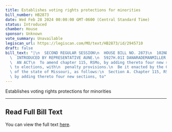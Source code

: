 ```yaml
---
title: Establishes voting rights protections for minorities
bill_number: HB2873
date: Wed Feb 28 2024 00:00:00 GMT-0600 (Central Standard Time)
status: Introduced
chamber: House
sponsor: Unknown
vote_summary: Unavailable
legiscan_url: https://legiscan.com/MO/text/HB2873/id/2945710
draft: false
bill_text: "|\n  SECOND REGULAR SESSION\n  HOUSE BILL NO. 2873\n  102ND GENERAL ASSEMBLY\n\
  \  INTRODUCED BY REPRESENTATIVE AUNE.\n  5927H.01I DANARADEMANMILLER,ChiefClerk\n\
  \  AN ACT\n  To amend chapter 115, RSMo, by adding thereto four new sections relating\
  \ to elections, with\n  penalty provisions.\n  Be it enacted by the General Assembly\
  \ of the state of Missouri, as follows:\n  Section A. Chapter 115, RSMo, is amended\
  \ by adding thereto four new sections, to"
---
```

Establishes voting rights protections for minorities

---

## Read Full Bill Text

You can view the full text [here](https://legiscan.com/MO/text/HB2873/id/2945710).
